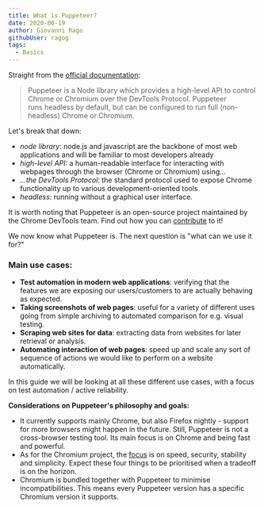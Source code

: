 ```yaml
---
title: What is Puppeteer?
date: 2020-06-19
author: Giovanni Rago
githubUser: ragog
tags: 
  - Basics
---
```


Straight from the [official documentation](https://developers.google.com/web/tools/puppeteer): 

> Puppeteer is a Node library which provides a high-level API to control Chrome or Chromium over the DevTools Protocol. Puppeteer runs headless by default, but can be configured to run full (non-headless) Chrome or Chromium.

Let's break that down:

- *node library*: node.js and javascript are the backbone of most web applications and will be familiar to most developers already
- *high-level API:* a human-readable interface for interacting with webpages through the browser (Chrome or Chromium) using...
- *...the DevTools Protocol:* the standard protocol used to expose Chrome functionality up to various development-oriented tools
- *headless*: running without a graphical user interface.

It is worth noting that Puppeteer is an open-source project maintained by the Chrome DevTools team. Find out how you can [contribute](https://github.com/puppeteer/puppeteer/blob/master/CONTRIBUTING.md) to it!

We now know what Puppeteer is. The next question is "what can we use it for?"

### Main use cases:

- **Test automation in modern web applications**: verifying that the features we are exposing our users/customers to are actually behaving as expected.
- **Taking screenshots of web pages**: useful for a variety of different uses going from simple archiving to automated comparison for e.g. visual testing.
- **Scraping web sites for data**: extracting data from websites for later retrieval or analysis.
- **Automating interaction of web pages**: speed up and scale any sort of sequence of actions we would like to perform on a website automatically.

In this guide we will be looking at all these different use cases, with a focus on test automation / active reliability.

**Considerations on Puppeteer's philosophy and goals:**

- It currently supports mainly Chrome, but also Firefox nightly - support for more browsers might happen in the future. Still, Puppeteer is not a cross-browser testing tool. Its main focus is on Chrome and being fast and powerful.
- As for the Chromium project, the [focus](https://www.chromium.org/developers/core-principles) is on speed, security, stability and simplicity. Expect these four things to be prioritised when a tradeoff is on the horizon.
- Chromium is bundled together with Puppeteer to minimise incompatibilities. This means every Puppeteer version has a specific Chromium version it supports.


